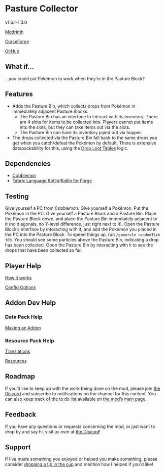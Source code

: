 # Pasture Collector

v1.6.1-1.3.0

[Modrinth](https://modrinth.com/mod/cobblemon-pasturecollector)

[CurseForge](https://www.curseforge.com/minecraft/mc-mods/cobblemon-pasturecollector)

[GitHub](https://github.com/timinc-cobble/cobblemon-pasturecollector-1.6-fabric)

## What if…

…you could put Pokémon to work when they’re in the Pasture Block?

## Features

- Adds the Pasture Bin, which collects drops from Pokémon in immediately adjacent Pasture Blocks.
    - The Pasture Bin has an interface to interact with its inventory. There are 4 slots for items to be collected into. Players cannot put items into the slots, but they can take items out via the slots.
    - The Pasture Bin can have its inventory piped out via hopper.
- The drops collected via the Pasture Bin fall back to the same drops you get when you catch/defeat the Pokémon by default. There is extensive datapackability for this, using the [Drop Loot Tables](https://www.notion.so/Drop-Loot-Tables-21d57e0d4afd80809bbbf3c38975664e?pvs=21) logic.

## Dependencies

- [Cobblemon](https://www.notion.so/Cobblemon-22157e0d4afd80a49896c70a775a3c7f?pvs=21)
- [Fabric Language Kotlin](https://www.notion.so/Fabric-Language-Kotlin-22157e0d4afd80b69919e8540208081b?pvs=21)/[Kotlin for Forge](https://www.notion.so/Kotlin-For-Forge-22157e0d4afd80799f2dd0a63e8ecdbb?pvs=21)

## Testing

Give yourself a PC from Cobblemon. Give yourself a Pokémon. Put the Pokémon in the PC. Give yourself a Pasture Block and a Pasture Bin. Place the Pasture Block down, and place the Pasture Bin immediately adjacent to it (no diagonals, no Y-level difference, just right next to it). Open the Pasture Block’s interface by interacting with it, and add the Pokémon you placed in the PC into the Pasture Block. To speed things up, run `/gamerule randomTick 300`. You should see some particles above the Pasture Bin, indicating a drop has been collected. Open the Pasture Bin by interacting with it to see the drops that have been collected so far.

## Player Help

[How it works](https://www.notion.so/How-it-works-25657e0d4afd80fa83befca51a319582?pvs=21)

[Config Options](https://www.notion.so/Config-Options-25657e0d4afd80899bd0eed5c9513f01?pvs=21)

## Addon Dev Help

### Data Pack Help

[Making an Addon](https://www.notion.so/Making-an-Addon-25657e0d4afd802990b7f44402549c44?pvs=21)

### Resource Pack Help

[Translations](https://www.notion.so/Translations-25657e0d4afd80159e4ef37d3ce8452d?pvs=21)

[Resources](https://www.notion.so/Resources-25657e0d4afd80c0889ae361a5a75b36?pvs=21)

## Roadmap

If you’d like to keep up with the work being done on the mod, please join [the Discord](https://discord.com/invite/WKAR27SdSv) and subscribe to notifications on the channel for this content. You can also keep track of the to do list available on [the mod’s main page](https://www.notion.so/Pasture-Collector-21d57e0d4afd806296cece36384b5360?pvs=21).

## Feedback

If you have any questions or requests concerning the mod, or just want to drop by and say hi, visit us over at [the Discord](https://discord.com/invite/WKAR27SdSv)!

## Support

If I've made something you enjoyed or helped you make something, please consider [dropping a tip in the cup](https://ko-fi.com/timsminecraftmods) and mention how I helped if you'd like!